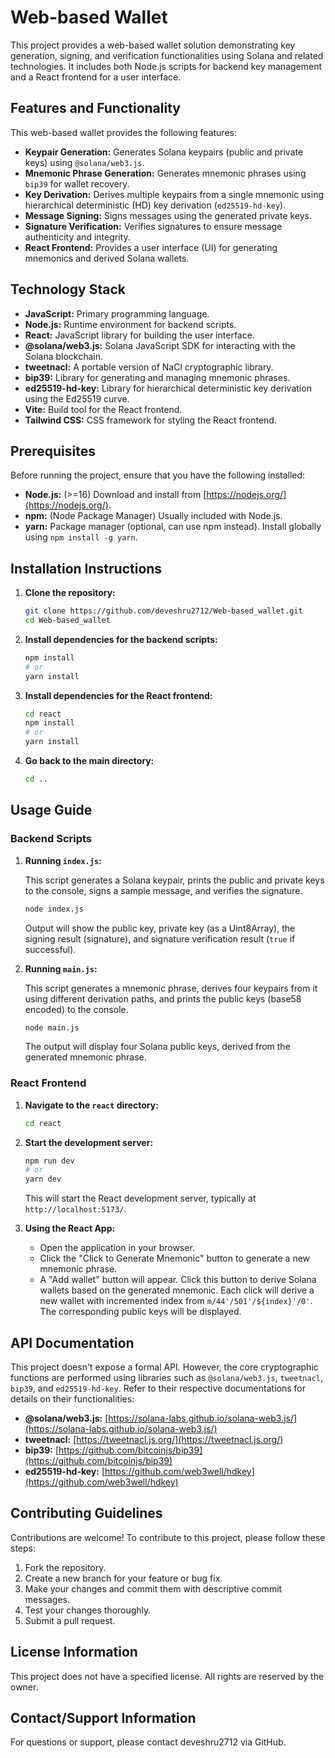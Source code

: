 # Web-based Wallet

This project provides a web-based wallet solution demonstrating key generation, signing, and verification functionalities using Solana and related technologies. It includes both Node.js scripts for backend key management and a React frontend for a user interface.

## Features and Functionality

This web-based wallet provides the following features:

*   **Keypair Generation:** Generates Solana keypairs (public and private keys) using `@solana/web3.js`.
*   **Mnemonic Phrase Generation:**  Generates mnemonic phrases using `bip39` for wallet recovery.
*   **Key Derivation:** Derives multiple keypairs from a single mnemonic using hierarchical deterministic (HD) key derivation (`ed25519-hd-key`).
*   **Message Signing:** Signs messages using the generated private keys.
*   **Signature Verification:** Verifies signatures to ensure message authenticity and integrity.
*   **React Frontend:** Provides a user interface (UI) for generating mnemonics and derived Solana wallets.

## Technology Stack

*   **JavaScript:** Primary programming language.
*   **Node.js:**  Runtime environment for backend scripts.
*   **React:**  JavaScript library for building the user interface.
*   **@solana/web3.js:** Solana JavaScript SDK for interacting with the Solana blockchain.
*   **tweetnacl:**  A portable version of NaCl cryptographic library.
*   **bip39:** Library for generating and managing mnemonic phrases.
*   **ed25519-hd-key:** Library for hierarchical deterministic key derivation using the Ed25519 curve.
*   **Vite:**  Build tool for the React frontend.
*   **Tailwind CSS:** CSS framework for styling the React frontend.

## Prerequisites

Before running the project, ensure that you have the following installed:

*   **Node.js:** (>=16)  Download and install from [https://nodejs.org/](https://nodejs.org/).
*   **npm:** (Node Package Manager)  Usually included with Node.js.
*   **yarn:** Package manager (optional, can use npm instead). Install globally using `npm install -g yarn`.

## Installation Instructions

1.  **Clone the repository:**

    ```bash
    git clone https://github.com/deveshru2712/Web-based_wallet.git
    cd Web-based_wallet
    ```

2.  **Install dependencies for the backend scripts:**

    ```bash
    npm install
    # or
    yarn install
    ```

3.  **Install dependencies for the React frontend:**

    ```bash
    cd react
    npm install
    # or
    yarn install
    ```

4.  **Go back to the main directory:**

    ```bash
    cd ..
    ```

## Usage Guide

### Backend Scripts

1.  **Running `index.js`:**

    This script generates a Solana keypair, prints the public and private keys to the console, signs a sample message, and verifies the signature.

    ```bash
    node index.js
    ```

    Output will show the public key, private key (as a Uint8Array), the signing result (signature), and signature verification result (`true` if successful).

2.  **Running `main.js`:**

    This script generates a mnemonic phrase, derives four keypairs from it using different derivation paths, and prints the public keys (base58 encoded) to the console.

    ```bash
    node main.js
    ```

    The output will display four Solana public keys, derived from the generated mnemonic phrase.

### React Frontend

1.  **Navigate to the `react` directory:**

    ```bash
    cd react
    ```

2.  **Start the development server:**

    ```bash
    npm run dev
    # or
    yarn dev
    ```

    This will start the React development server, typically at `http://localhost:5173/`.

3.  **Using the React App:**

    *   Open the application in your browser.
    *   Click the "Click to Generate Mnemonic" button to generate a new mnemonic phrase.
    *   A "Add wallet" button will appear. Click this button to derive Solana wallets based on the generated mnemonic. Each click will derive a new wallet with incremented index from `m/44'/501'/${index}'/0'`. The corresponding public keys will be displayed.

## API Documentation

This project doesn't expose a formal API. However, the core cryptographic functions are performed using libraries such as `@solana/web3.js`, `tweetnacl`, `bip39`, and `ed25519-hd-key`.  Refer to their respective documentations for details on their functionalities:

*   **@solana/web3.js:** [https://solana-labs.github.io/solana-web3.js/](https://solana-labs.github.io/solana-web3.js/)
*   **tweetnacl:** [https://tweetnacl.js.org/](https://tweetnacl.js.org/)
*   **bip39:** [https://github.com/bitcoinjs/bip39](https://github.com/bitcoinjs/bip39)
*   **ed25519-hd-key:** [https://github.com/web3well/hdkey](https://github.com/web3well/hdkey)

## Contributing Guidelines

Contributions are welcome! To contribute to this project, please follow these steps:

1.  Fork the repository.
2.  Create a new branch for your feature or bug fix.
3.  Make your changes and commit them with descriptive commit messages.
4.  Test your changes thoroughly.
5.  Submit a pull request.

## License Information

This project does not have a specified license.  All rights are reserved by the owner.

## Contact/Support Information

For questions or support, please contact deveshru2712 via GitHub.
